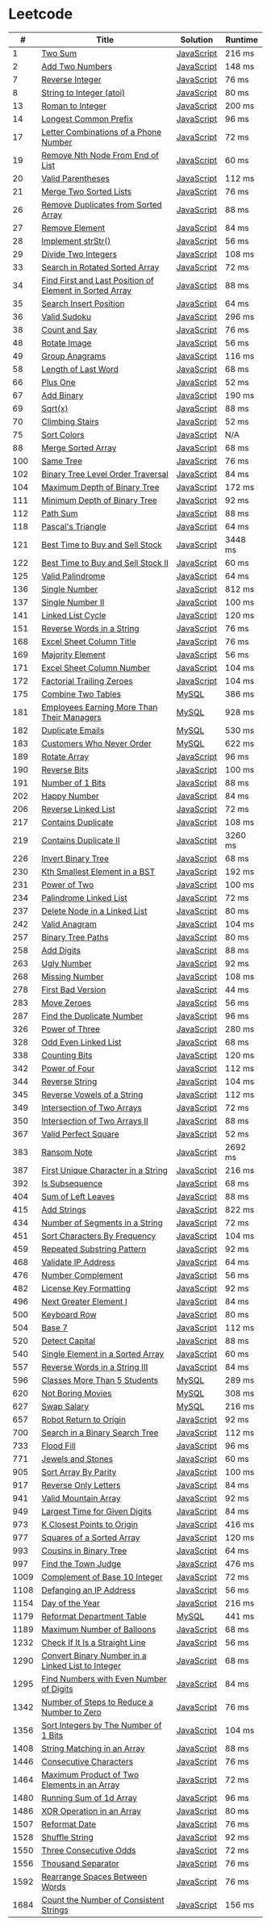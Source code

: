 # Leetcode

| # | Title | Solution | Runtime |
|---| ----- | -------- | ------- |
|1|[ Two Sum](https://leetcode.com/problems/two-sum/)|[JavaScript](./solutions/1.%20Two%20SumJavaScript)|216 ms|
|2|[ Add Two Numbers](https://leetcode.com/problems/add-two-numbers/)|[JavaScript](./solutions/2.%20Add%20Two%20Numbers.js)|148 ms|
|7|[ Reverse Integer](https://leetcode.com/problems/reverse-integer/)|[JavaScript](./solutions/7.%20Reverse%20IntegerJavaScript)|76 ms|
|8|[ String to Integer (atoi)](https://leetcode.com/problems/string-to-integer-atoi/)|[JavaScript](./solutions/8.%20String%20to%20Integer%20(atoi)JavaScript)|80 ms|
|13|[ Roman to Integer](https://leetcode.com/problems/roman-to-integer/)|[JavaScript](./solutions/13.%20Roman%20to%20IntegerJavaScript)|200 ms|
|14|[ Longest Common Prefix](https://leetcode.com/problems/longest-common-prefix/)|[JavaScript](./solutions/14.%20Longest%20Common%20PrefixJavaScript)|96 ms|
|17|[ Letter Combinations of a Phone Number](https://leetcode.com/problems/letter-combinations-of-a-phone-number/)|[JavaScript](./solutions/17.%20Letter%20Combinations%20of%20a%20Phone%20Number.js)|72 ms|
|19|[ Remove Nth Node From End of List](https://leetcode.com/problems/remove-nth-node-from-end-of-list/)|[JavaScript](./solutions/19.%20Remove%20Nth%20Node%20From%20End%20of%20ListJavaScript)|60 ms|
|20|[ Valid Parentheses](https://leetcode.com/problems/valid-parentheses/)|[JavaScript](./solutions/20.%20Valid%20Parentheses.js)|112 ms|
|21|[ Merge Two Sorted Lists](https://leetcode.com/problems/merge-two-sorted-lists/)|[JavaScript](./solutions/21.%20Merge%20Two%20Sorted%20ListsJavaScript)|76 ms|
|26|[ Remove Duplicates from Sorted Array](https://leetcode.com/problems/remove-duplicates-from-sorted-array/)|[JavaScript](./solutions/26.%20Remove%20Duplicates%20from%20Sorted%20ArrayJavaScript)|88 ms|
|27|[ Remove Element](https://leetcode.com/problems/remove-element/)|[JavaScript](./solutions/27.%20Remove%20Element.js)|84 ms|
|28|[ Implement strStr()](https://leetcode.com/problems/implement-strstr/)|[JavaScript](./solutions/28.%20Implement%20strStr()JavaScript)|56 ms|
|29|[ Divide Two Integers](https://leetcode.com/problems/divide-two-integers/)|[JavaScript](./solutions/29.%20Divide%20Two%20Integers.js)|108 ms|
|33|[ Search in Rotated Sorted Array](https://leetcode.com/problems/search-in-rotated-sorted-array/)|[JavaScript](./solutions/33.%20Search%20in%20Rotated%20Sorted%20ArrayJavaScript)|72 ms|
|34|[ Find First and Last Position of Element in Sorted Array](https://leetcode.com/problems/find-first-and-last-position-of-element-in-sorted-array/)|[JavaScript](./solutions/34.%20Find%20First%20and%20Last%20Position%20of%20Element%20in%20Sorted%20Array.js)|88 ms|
|35|[ Search Insert Position](https://leetcode.com/problems/search-insert-position/)|[JavaScript](./solutions/35.%20Search%20Insert%20PositionJavaScript)|64 ms|
|36|[ Valid Sudoku](https://leetcode.com/problems/valid-sudoku/)|[JavaScript](./solutions/36.%20Valid%20SudokuJavaScript)|296 ms|
|38|[ Count and Say](https://leetcode.com/problems/count-and-say/)|[JavaScript](./solutions/38.%20Count%20and%20SayJavaScript)|76 ms|
|48|[ Rotate Image](https://leetcode.com/problems/rotate-image/)|[JavaScript](./solutions/48.%20Rotate%20ImageJavaScript)|56 ms|
|49|[ Group Anagrams](https://leetcode.com/problems/group-anagrams/)|[JavaScript](./solutions/49.%20Group%20AnagramsJavaScript)|116 ms|
|58|[ Length of Last Word](https://leetcode.com/problems/length-of-last-word/)|[JavaScript](./solutions/58.%20Length%20of%20Last%20Word.js)|68 ms|
|66|[ Plus One](https://leetcode.com/problems/plus-one/)|[JavaScript](./solutions/66.%20Plus%20OneJavaScript)|52 ms|
|67|[ Add Binary](https://leetcode.com/problems/add-binary/)|[JavaScript](./solutions/67.%20Add%20Binary.js)|190 ms|
|69|[ Sqrt(x)](https://leetcode.com/problems/sqrtx/)|[JavaScript](./solutions/69.%20Sqrt(x).js)|88 ms|
|70|[ Climbing Stairs](https://leetcode.com/problems/climbing-stairs/)|[JavaScript](./solutions/70.%20Climbing%20StairsJavaScript)|52 ms|
|75|[ Sort Colors](https://leetcode.com/problems/sort-colors/)|[JavaScript](./solutions/75.%20Sort%20ColorsJavaScript)|N/A|
|88|[ Merge Sorted Array](https://leetcode.com/problems/merge-sorted-array/)|[JavaScript](./solutions/88.%20Merge%20Sorted%20ArrayJavaScript)|68 ms|
|100|[ Same Tree](https://leetcode.com/problems/same-tree/)|[JavaScript](./solutions/100.%20Same%20Tree.js)|76 ms|
|102|[ Binary Tree Level Order Traversal](https://leetcode.com/problems/binary-tree-level-order-traversal/)|[JavaScript](./solutions/102.%20Binary%20Tree%20Level%20Order%20Traversal.js)|84 ms|
|104|[ Maximum Depth of Binary Tree](https://leetcode.com/problems/maximum-depth-of-binary-tree/)|[JavaScript](./solutions/104.%20Maximum%20Depth%20of%20Binary%20TreeJavaScript)|172 ms|
|111|[ Minimum Depth of Binary Tree](https://leetcode.com/problems/minimum-depth-of-binary-tree/)|[JavaScript](./solutions/111.%20Minimum%20Depth%20of%20Binary%20Tree.js)|92 ms|
|112|[ Path Sum](https://leetcode.com/problems/path-sum/)|[JavaScript](./solutions/112.%20Path%20Sum.js)|88 ms|
|118|[ Pascal's Triangle](https://leetcode.com/problems/pascals-triangle/)|[JavaScript](./solutions/118.%20Pascal's%20Triangle.js)|64 ms|
|121|[ Best Time to Buy and Sell Stock](https://leetcode.com/problems/best-time-to-buy-and-sell-stock/)|[JavaScript](./solutions/121.%20Best%20Time%20to%20Buy%20and%20Sell%20StockJavaScript)|3448 ms|
|122|[ Best Time to Buy and Sell Stock II](https://leetcode.com/problems/best-time-to-buy-and-sell-stock-ii/)|[JavaScript](./solutions/122.%20Best%20Time%20to%20Buy%20and%20Sell%20Stock%20IIJavaScript)|60 ms|
|125|[ Valid Palindrome](https://leetcode.com/problems/valid-palindrome/)|[JavaScript](./solutions/125.%20Valid%20PalindromeJavaScript)|64 ms|
|136|[ Single Number](https://leetcode.com/problems/single-number/)|[JavaScript](./solutions/136.%20Single%20Number.js)|812 ms|
|137|[ Single Number II](https://leetcode.com/problems/single-number-ii/)|[JavaScript](./solutions/137.%20Single%20Number%20IIJavaScript)|100 ms|
|141|[ Linked List Cycle](https://leetcode.com/problems/linked-list-cycle/)|[JavaScript](./solutions/141.%20Linked%20List%20CycleJavaScript)|120 ms|
|151|[ Reverse Words in a String](https://leetcode.com/problems/reverse-words-in-a-string/)|[JavaScript](./solutions/151.%20Reverse%20Words%20in%20a%20String.js)|76 ms|
|168|[ Excel Sheet Column Title](https://leetcode.com/problems/excel-sheet-column-title/)|[JavaScript](./solutions/168.%20Excel%20Sheet%20Column%20Title.js)|76 ms|
|169|[ Majority Element](https://leetcode.com/problems/majority-element/)|[JavaScript](./solutions/169.%20Majority%20ElementJavaScript)|56 ms|
|171|[ Excel Sheet Column Number](https://leetcode.com/problems/excel-sheet-column-number/)|[JavaScript](./solutions/171.%20Excel%20Sheet%20Column%20Number.js)|104 ms|
|172|[ Factorial Trailing Zeroes](https://leetcode.com/problems/factorial-trailing-zeroes/)|[JavaScript](./solutions/172.%20Factorial%20Trailing%20Zeroes.js)|104 ms|
|175|[ Combine Two Tables](https://leetcode.com/problems/combine-two-tables/)|[MySQL](./solutions/175.%20Combine%20Two%20Tables.mysql)|386 ms|
|181|[ Employees Earning More Than Their Managers](https://leetcode.com/problems/employees-earning-more-than-their-managers/)|[MySQL](./solutions/181.%20Employees%20Earning%20More%20Than%20Their%20Managers.mysql)|928 ms|
|182|[ Duplicate Emails](https://leetcode.com/problems/duplicate-emails/)|[MySQL](./solutions/182.%20Duplicate%20Emails.mysql)|530 ms|
|183|[ Customers Who Never Order](https://leetcode.com/problems/customers-who-never-order/)|[MySQL](./solutions/183.%20Customers%20Who%20Never%20Order.mysql)|622 ms|
|189|[ Rotate Array](https://leetcode.com/problems/rotate-array/)|[JavaScript](./solutions/189.%20Rotate%20ArrayJavaScript)|96 ms|
|190|[ Reverse Bits](https://leetcode.com/problems/reverse-bits/)|[JavaScript](./solutions/190.%20Reverse%20Bits.js)|100 ms|
|191|[ Number of 1 Bits](https://leetcode.com/problems/number-of-1-bits/)|[JavaScript](./solutions/191.%20Number%20of%201%20Bits.js)|88 ms|
|202|[ Happy Number](https://leetcode.com/problems/happy-number/)|[JavaScript](./solutions/202.%20Happy%20NumberJavaScript)|84 ms|
|206|[ Reverse Linked List](https://leetcode.com/problems/reverse-linked-list/)|[JavaScript](./solutions/206.%20Reverse%20Linked%20ListJavaScript)|72 ms|
|217|[ Contains Duplicate](https://leetcode.com/problems/contains-duplicate/)|[JavaScript](./solutions/217.%20Contains%20DuplicateJavaScript)|108 ms|
|219|[ Contains Duplicate II](https://leetcode.com/problems/contains-duplicate-ii/)|[JavaScript](./solutions/219.%20Contains%20Duplicate%20II.js)|3260 ms|
|226|[ Invert Binary Tree](https://leetcode.com/problems/invert-binary-tree/)|[JavaScript](./solutions/226.%20Invert%20Binary%20TreeJavaScript)|68 ms|
|230|[ Kth Smallest Element in a BST](https://leetcode.com/problems/kth-smallest-element-in-a-bst/)|[JavaScript](./solutions/230.%20Kth%20Smallest%20Element%20in%20a%20BSTJavaScript)|192 ms|
|231|[ Power of Two](https://leetcode.com/problems/power-of-two/)|[JavaScript](./solutions/231.%20Power%20of%20TwoJavaScript)|100 ms|
|234|[ Palindrome Linked List](https://leetcode.com/problems/palindrome-linked-list/)|[JavaScript](./solutions/234.%20Palindrome%20Linked%20ListJavaScript)|72 ms|
|237|[ Delete Node in a Linked List](https://leetcode.com/problems/delete-node-in-a-linked-list/)|[JavaScript](./solutions/237.%20Delete%20Node%20in%20a%20Linked%20ListJavaScript)|80 ms|
|242|[ Valid Anagram](https://leetcode.com/problems/valid-anagram/)|[JavaScript](./solutions/242.%20Valid%20AnagramJavaScript)|104 ms|
|257|[ Binary Tree Paths](https://leetcode.com/problems/binary-tree-paths/)|[JavaScript](./solutions/257.%20Binary%20Tree%20Paths.js)|80 ms|
|258|[ Add Digits](https://leetcode.com/problems/add-digits/)|[JavaScript](./solutions/258.%20Add%20Digits.js)|88 ms|
|263|[ Ugly Number](https://leetcode.com/problems/ugly-number/)|[JavaScript](./solutions/263.%20Ugly%20Number.js)|92 ms|
|268|[ Missing Number](https://leetcode.com/problems/missing-number/)|[JavaScript](./solutions/268.%20Missing%20Number.js)|108 ms|
|278|[ First Bad Version](https://leetcode.com/problems/first-bad-version/)|[JavaScript](./solutions/278.%20First%20Bad%20VersionJavaScript)|44 ms|
|283|[ Move Zeroes](https://leetcode.com/problems/move-zeroes/)|[JavaScript](./solutions/283.%20Move%20ZeroesJavaScript)|56 ms|
|287|[ Find the Duplicate Number](https://leetcode.com/problems/find-the-duplicate-number/)|[JavaScript](./solutions/287.%20Find%20the%20Duplicate%20NumberJavaScript)|96 ms|
|326|[ Power of Three](https://leetcode.com/problems/power-of-three/)|[JavaScript](./solutions/326.%20Power%20of%20Three.js)|280 ms|
|328|[ Odd Even Linked List](https://leetcode.com/problems/odd-even-linked-list/)|[JavaScript](./solutions/328.%20Odd%20Even%20Linked%20ListJavaScript)|68 ms|
|338|[ Counting Bits](https://leetcode.com/problems/counting-bits/)|[JavaScript](./solutions/338.%20Counting%20BitsJavaScript)|120 ms|
|342|[ Power of Four](https://leetcode.com/problems/power-of-four/)|[JavaScript](./solutions/342.%20Power%20of%20Four.js)|112 ms|
|344|[ Reverse String](https://leetcode.com/problems/reverse-string/)|[JavaScript](./solutions/344.%20Reverse%20StringJavaScript)|104 ms|
|345|[ Reverse Vowels of a String](https://leetcode.com/problems/reverse-vowels-of-a-string/)|[JavaScript](./solutions/345.%20Reverse%20Vowels%20of%20a%20String.js)|112 ms|
|349|[ Intersection of Two Arrays](https://leetcode.com/problems/intersection-of-two-arrays/)|[JavaScript](./solutions/349.%20Intersection%20of%20Two%20Arrays.js)|72 ms|
|350|[ Intersection of Two Arrays II](https://leetcode.com/problems/intersection-of-two-arrays-ii/)|[JavaScript](./solutions/350.%20Intersection%20of%20Two%20Arrays%20IIJavaScript)|88 ms|
|367|[ Valid Perfect Square](https://leetcode.com/problems/valid-perfect-square/)|[JavaScript](./solutions/367.%20Valid%20Perfect%20SquareJavaScript)|52 ms|
|383|[ Ransom Note](https://leetcode.com/problems/ransom-note/)|[JavaScript](./solutions/383.%20Ransom%20NoteJavaScript)|2692 ms|
|387|[ First Unique Character in a String](https://leetcode.com/problems/first-unique-character-in-a-string/)|[JavaScript](./solutions/387.%20First%20Unique%20Character%20in%20a%20StringJavaScript)|216 ms|
|392|[ Is Subsequence](https://leetcode.com/problems/is-subsequence/)|[JavaScript](./solutions/392.%20Is%20SubsequenceJavaScript)|68 ms|
|404|[ Sum of Left Leaves](https://leetcode.com/problems/sum-of-left-leaves/)|[JavaScript](./solutions/404.%20Sum%20of%20Left%20Leaves.js)|88 ms|
|415|[ Add Strings](https://leetcode.com/problems/add-strings/)|[JavaScript](./solutions/415.%20Add%20Strings.js)|822 ms|
|434|[ Number of Segments in a String](https://leetcode.com/problems/number-of-segments-in-a-string/)|[JavaScript](./solutions/434.%20Number%20of%20Segments%20in%20a%20StringJavaScript)|72 ms|
|451|[ Sort Characters By Frequency](https://leetcode.com/problems/sort-characters-by-frequency/)|[JavaScript](./solutions/451.%20Sort%20Characters%20By%20FrequencyJavaScript)|104 ms|
|459|[ Repeated Substring Pattern](https://leetcode.com/problems/repeated-substring-pattern/)|[JavaScript](./solutions/459.%20Repeated%20Substring%20Pattern.js)|92 ms|
|468|[ Validate IP Address](https://leetcode.com/problems/validate-ip-address/)|[JavaScript](./solutions/468.%20Validate%20IP%20AddressJavaScript)|64 ms|
|476|[ Number Complement](https://leetcode.com/problems/number-complement/)|[JavaScript](./solutions/476.%20Number%20ComplementJavaScript)|56 ms|
|482|[ License Key Formatting](https://leetcode.com/problems/license-key-formatting/)|[JavaScript](./solutions/482.%20License%20Key%20Formatting.js)|92 ms|
|496|[ Next Greater Element I](https://leetcode.com/problems/next-greater-element-i/)|[JavaScript](./solutions/496.%20Next%20Greater%20Element%20I.js)|84 ms|
|500|[ Keyboard Row](https://leetcode.com/problems/keyboard-row/)|[JavaScript](./solutions/500.%20Keyboard%20Row.js)|80 ms|
|504|[ Base 7](https://leetcode.com/problems/base-7/)|[JavaScript](./solutions/504.%20Base%207.js)|112 ms|
|520|[ Detect Capital](https://leetcode.com/problems/detect-capital/)|[JavaScript](./solutions/520.%20Detect%20Capital.js)|88 ms|
|540|[ Single Element in a Sorted Array](https://leetcode.com/problems/single-element-in-a-sorted-array/)|[JavaScript](./solutions/540.%20Single%20Element%20in%20a%20Sorted%20ArrayJavaScript)|60 ms|
|557|[ Reverse Words in a String III](https://leetcode.com/problems/reverse-words-in-a-string-iii/)|[JavaScript](./solutions/557.%20Reverse%20Words%20in%20a%20String%20III.js)|84 ms|
|596|[ Classes More Than 5 Students](https://leetcode.com/problems/classes-more-than-5-students/)|[MySQL](./solutions/596.%20Classes%20More%20Than%205%20Students.mysql)|289 ms|
|620|[ Not Boring Movies](https://leetcode.com/problems/not-boring-movies/)|[MySQL](./solutions/620.%20Not%20Boring%20Movies.mysql)|308 ms|
|627|[ Swap Salary](https://leetcode.com/problems/swap-salary/)|[MySQL](./solutions/627.%20Swap%20Salary.mysql)|216 ms|
|657|[ Robot Return to Origin](https://leetcode.com/problems/robot-return-to-origin/)|[JavaScript](./solutions/657.%20Robot%20Return%20to%20Origin.js)|92 ms|
|700|[ Search in a Binary Search Tree](https://leetcode.com/problems/search-in-a-binary-search-tree/)|[JavaScript](./solutions/700.%20Search%20in%20a%20Binary%20Search%20Tree.js)|112 ms|
|733|[ Flood Fill](https://leetcode.com/problems/flood-fill/)|[JavaScript](./solutions/733.%20Flood%20FillJavaScript)|96 ms|
|771|[ Jewels and Stones](https://leetcode.com/problems/jewels-and-stones/)|[JavaScript](./solutions/771.%20Jewels%20and%20StonesJavaScript)|60 ms|
|905|[ Sort Array By Parity](https://leetcode.com/problems/sort-array-by-parity/)|[JavaScript](./solutions/905.%20Sort%20Array%20By%20Parity.js)|100 ms|
|917|[ Reverse Only Letters](https://leetcode.com/problems/reverse-only-letters/)|[JavaScript](./solutions/917.%20Reverse%20Only%20Letters.js)|84 ms|
|941|[ Valid Mountain Array](https://leetcode.com/problems/valid-mountain-array/)|[JavaScript](./solutions/941.%20Valid%20Mountain%20Array.js)|92 ms|
|949|[ Largest Time for Given Digits](https://leetcode.com/problems/largest-time-for-given-digits/)|[JavaScript](./solutions/949.%20Largest%20Time%20for%20Given%20Digits.js)|84 ms|
|973|[ K Closest Points to Origin](https://leetcode.com/problems/k-closest-points-to-origin/)|[JavaScript](./solutions/973.%20K%20Closest%20Points%20to%20OriginJavaScript)|416 ms|
|977|[ Squares of a Sorted Array](https://leetcode.com/problems/squares-of-a-sorted-array/)|[JavaScript](./solutions/977.%20Squares%20of%20a%20Sorted%20Array.js)|120 ms|
|993|[ Cousins in Binary Tree](https://leetcode.com/problems/cousins-in-binary-tree/)|[JavaScript](./solutions/993.%20Cousins%20in%20Binary%20TreeJavaScript)|64 ms|
|997|[ Find the Town Judge](https://leetcode.com/problems/find-the-town-judge/)|[JavaScript](./solutions/997.%20Find%20the%20Town%20JudgeJavaScript)|476 ms|
|1009|[ Complement of Base 10 Integer](https://leetcode.com/problems/complement-of-base-10-integer/)|[JavaScript](./solutions/1009.%20Complement%20of%20Base%2010%20Integer.js)|72 ms|
|1108|[ Defanging an IP Address](https://leetcode.com/problems/defanging-an-ip-address/)|[JavaScript](./solutions/1108.%20Defanging%20an%20IP%20AddressJavaScript)|56 ms|
|1154|[ Day of the Year](https://leetcode.com/problems/day-of-the-year/)|[JavaScript](./solutions/1154.%20Day%20of%20the%20Year.js)|216 ms|
|1179|[ Reformat Department Table](https://leetcode.com/problems/reformat-department-table/)|[MySQL](./solutions/1179.%20Reformat%20Department%20Table.mysql)|441 ms|
|1189|[ Maximum Number of Balloons](https://leetcode.com/problems/maximum-number-of-balloons/)|[JavaScript](./solutions/1189.%20Maximum%20Number%20of%20BalloonsJavaScript)|68 ms|
|1232|[ Check If It Is a Straight Line](https://leetcode.com/problems/check-if-it-is-a-straight-line/)|[JavaScript](./solutions/1232.%20Check%20If%20It%20Is%20a%20Straight%20LineJavaScript)|56 ms|
|1290|[ Convert Binary Number in a Linked List to Integer](https://leetcode.com/problems/convert-binary-number-in-a-linked-list-to-integer/)|[JavaScript](./solutions/1290.%20Convert%20Binary%20Number%20in%20a%20Linked%20List%20to%20IntegerJavaScript)|68 ms|
|1295|[ Find Numbers with Even Number of Digits](https://leetcode.com/problems/find-numbers-with-even-number-of-digits/)|[JavaScript](./solutions/1295.%20Find%20Numbers%20with%20Even%20Number%20of%20Digits.js)|84 ms|
|1342|[ Number of Steps to Reduce a Number to Zero](https://leetcode.com/problems/number-of-steps-to-reduce-a-number-to-zero/)|[JavaScript](./solutions/1342.%20Number%20of%20Steps%20to%20Reduce%20a%20Number%20to%20ZeroJavaScript)|76 ms|
|1356|[ Sort Integers by The Number of 1 Bits](https://leetcode.com/problems/sort-integers-by-the-number-of-1-bits/)|[JavaScript](./solutions/1356.%20Sort%20Integers%20by%20The%20Number%20of%201%20Bits.js)|104 ms|
|1408|[ String Matching in an Array](https://leetcode.com/problems/string-matching-in-an-array/)|[JavaScript](./solutions/1408.%20String%20Matching%20in%20an%20Array.js)|88 ms|
|1446|[ Consecutive Characters](https://leetcode.com/problems/consecutive-characters/)|[JavaScript](./solutions/1446.%20Consecutive%20Characters.js)|76 ms|
|1464|[ Maximum Product of Two Elements in an Array](https://leetcode.com/problems/maximum-product-of-two-elements-in-an-array/)|[JavaScript](./solutions/1464.%20Maximum%20Product%20of%20Two%20Elements%20in%20an%20ArrayJavaScript)|72 ms|
|1480|[ Running Sum of 1d Array](https://leetcode.com/problems/running-sum-of-1d-array/)|[JavaScript](./solutions/1480.%20Running%20Sum%20of%201d%20Array.js)|96 ms|
|1486|[ XOR Operation in an Array](https://leetcode.com/problems/xor-operation-in-an-array/)|[JavaScript](./solutions/1486.%20XOR%20Operation%20in%20an%20Array.js)|80 ms|
|1507|[ Reformat Date](https://leetcode.com/problems/reformat-date/)|[JavaScript](./solutions/1507.%20Reformat%20Date.js)|76 ms|
|1528|[ Shuffle String](https://leetcode.com/problems/shuffle-string/)|[JavaScript](./solutions/1528.%20Shuffle%20String.js)|92 ms|
|1550|[ Three Consecutive Odds](https://leetcode.com/problems/three-consecutive-odds/)|[JavaScript](./solutions/1550.%20Three%20Consecutive%20Odds.js)|72 ms|
|1556|[ Thousand Separator](https://leetcode.com/problems/thousand-separator/)|[JavaScript](./solutions/1556.%20Thousand%20Separator.js)|76 ms|
|1592|[ Rearrange Spaces Between Words](https://leetcode.com/problems/rearrange-spaces-between-words/)|[JavaScript](./solutions/1592.%20Rearrange%20Spaces%20Between%20Words.js)|76 ms|
|1684|[ Count the Number of Consistent Strings](https://leetcode.com/problems/count-the-number-of-consistent-strings/)|[JavaScript](./solutions/1684.%20Count%20the%20Number%20of%20Consistent%20Strings.js)|156 ms|
